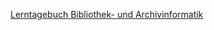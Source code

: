[Lerntagebuch Bibliothek- und Archivinformatik](https://michaelmathys.github.io/BAIN/Lerntagebuch.md)
